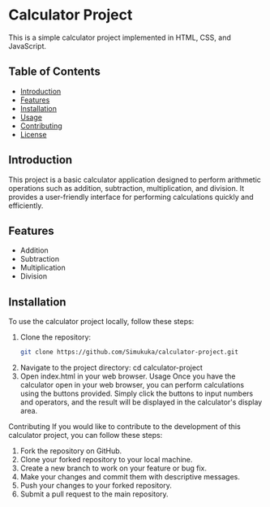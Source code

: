# Calculator Project

This is a simple calculator project implemented in HTML, CSS, and JavaScript.

## Table of Contents

- [Introduction](#introduction)
- [Features](#features)
- [Installation](#installation)
- [Usage](#usage)
- [Contributing](#contributing)
- [License](#license)

## Introduction

This project is a basic calculator application designed to perform arithmetic operations such as addition, subtraction, multiplication, and division. It provides a user-friendly interface for performing calculations quickly and efficiently.

## Features

- Addition
- Subtraction
- Multiplication
- Division

## Installation

To use the calculator project locally, follow these steps:

1. Clone the repository:
   ```bash
   git clone https://github.com/Simukuka/calculator-project.git
2. Navigate to the project directory:
   cd calculator-project
3. Open index.html in your web browser.
Usage
Once you have the calculator open in your web browser, you can perform calculations using the buttons provided. Simply click the buttons to input numbers and operators, and the result will be displayed in the calculator's display area.

Contributing
If you would like to contribute to the development of this calculator project, you can follow these steps:

1. Fork the repository on GitHub.
2. Clone your forked repository to your local machine.
3. Create a new branch to work on your feature or bug fix.
4. Make your changes and commit them with descriptive messages.
5. Push your changes to your forked repository.
6. Submit a pull request to the main repository.
